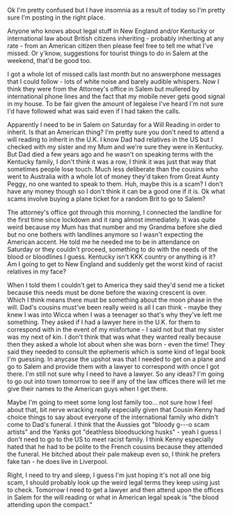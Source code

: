 Ok I'm pretty confused but I have insomnia as a result of today so I'm pretty sure I'm posting in the right place. 

Anyone who knows about legal stuff in New England and/or Kentucky or international law about British citizens inheriting - probably inheriting at any rate - from an American citizen then please feel free to tell me what I've missed. Or y'know, suggestions for tourist things to do in Salem at the weekend, that'd be good too.

I got a whole lot of missed calls last month but no answerphone messages that I could follow - lots of white noise and barely audible whispers. Now I think they were from the Attorney's office in Salem but mullered by international phone lines and the fact that my mobile never gets good signal in my house. To be fair given the amount of legalese I've heard I'm not sure I'd have followed what was said even if I had taken the calls.

Apparently I need to be in Salem on Saturday for a Will Reading in order to inherit.  Is that an American thing? I'm pretty sure you don't need to attend a will reading to inherit in the U.K. I know Dad had relatives in the US but I checked with my sister and my Mum and we're sure they were in Kentucky. But Dad died a few years ago and he wasn't on speaking terms with the Kentucky family, I don't think it was a row, I think it was just that way that sometimes people lose touch. Much less deliberate than the cousins who went to Australia with a whole lot of money they'd taken from Great Aunty Peggy, no one wanted to speak to them. Huh, maybe this is a scam? I don't have any money though so I don't think it can be a good one if it is.
Ok what scams involve buying a plane ticket for a random Brit to go to Salem?

The attorney's office got through this morning, I connected the landline for the first time since lockdown and it rang almost immediately. It was quite weird because my Mum has that number and my Grandma before she died but no one bothers with landlines anymore so I wasn't expecting the American accent. He told me he needed me to be in attendance on Saturday or they couldn't proceed, something to do with the needs of the blood or bloodlines I guess. Kentucky isn't KKK country or anything is it? Am I going to get to New England and suddenly get the worst kind of racist relatives in my face? 

When I told them I couldn't get to America they said they'd send me a ticket because this needs must be done before the waxing crescent is over. Which I think means there must be something about the moon phase in the will. Dad's cousins must've been really weird is all I can think - maybe they knew I was into Wicca when I was a teenager so that's why they've left me something. They asked if I had a lawyer here in the U.K. for them to correspond with in the event of my misfortune - I said not but that my sister was my next of kin. I don't think that was what they wanted really because then they asked a whole lot about when she was born - even the time! They said they needed to consult the ephemeris which is some kind of legal book I'm guessing. In anycase the upshot was that I needed to get on a plane and go to Salem and provide them with a lawyer to correspond with once I got there. I'm still not sure why I need to have a lawyer. So any ideas? I'm going to go out into town tomorrow to see if any of the law offices there will let me give their names to the American guys when I get there.

Maybe I'm going to meet some long lost family too... not sure how I feel about that, bit nerve wracking really especially given that Cousin Kenny had choice things to say about everyone of the international family who didn't come to Dad's funeral. I think that the Aussies got "bloody g---o scam artists" and the Yanks got "deathless bloodsucking husks" - yeah I guess I don't need to go to the US to meet racist family. I think Kenny especially hated that he had to be polite to the French cousins because they attended the funeral. He bitched about their pale makeup even so, I think he prefers fake tan - he does live in Liverpool.

Right, I need to try and sleep, I guess I'm just hoping it's not all one big scam, I should probably look up the weird legal terms they keep using just to check. Tomorrow I need to get a lawyer and then attend upon the offices in Salem for the will reading or what in American legal speak is "the blood attending upon the compact."